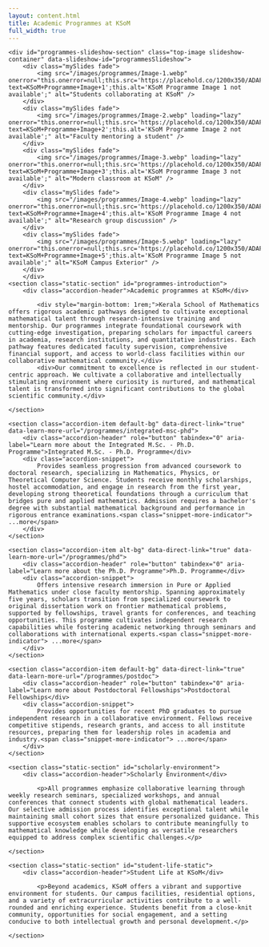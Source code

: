 ```yaml
---
layout: content.html
title: Academic Programmes at KSoM
full_width: true
---
```


<div class="main-full-width" id="main-content-start">

    <div id="programmes-slideshow-section" class="top-image slideshow-container" data-slideshow-id="programmesSlideshow">
        <div class="mySlides fade">
            <img src="/images/programmes/Image-1.webp" onerror="this.onerror=null;this.src='https://placehold.co/1200x350/ADAFC8/ffffff?text=KSoM+Programme+Image+1';this.alt='KSoM Programme Image 1 not available';" alt="Students collaborating at KSoM" />
        </div>
        <div class="mySlides fade">
            <img src="/images/programmes/Image-2.webp" loading="lazy" onerror="this.onerror=null;this.src='https://placehold.co/1200x350/ADAFC8/ffffff?text=KSoM+Programme+Image+2';this.alt='KSoM Programme Image 2 not available';" alt="Faculty mentoring a student" />
        </div>
        <div class="mySlides fade">
            <img src="/images/programmes/Image-3.webp" loading="lazy" onerror="this.onerror=null;this.src='https://placehold.co/1200x350/ADAFC8/ffffff?text=KSoM+Programme+Image+3';this.alt='KSoM Programme Image 3 not available';" alt="Modern classroom at KSoM" />
        </div>
        <div class="mySlides fade">
            <img src="/images/programmes/Image-4.webp" loading="lazy" onerror="this.onerror=null;this.src='https://placehold.co/1200x350/ADAFC8/ffffff?text=KSoM+Programme+Image+4';this.alt='KSoM Programme Image 4 not available';" alt="Research group discussion" />
        </div>
        <div class="mySlides fade">
            <img src="/images/programmes/Image-5.webp" loading="lazy" onerror="this.onerror=null;this.src='https://placehold.co/1200x350/ADAFC8/ffffff?text=KSoM+Programme+Image+5';this.alt='KSoM Programme Image 5 not available';" alt="KSoM Campus Exterior" />
        </div>
        </div>
    <section class="static-section" id="programmes-introduction">
        <div class="accordion-header">Academic programmes at KSoM</div>
        
            <div style="margin-bottom: 1rem;">Kerala School of Mathematics offers rigorous academic pathways designed to cultivate exceptional mathematical talent through research-intensive training and mentorship. Our programmes integrate foundational coursework with cutting-edge investigation, preparing scholars for impactful careers in academia, research institutions, and quantitative industries. Each pathway features dedicated faculty supervision, comprehensive financial support, and access to world-class facilities within our collaborative mathematical community.</div>
            <div>Our commitment to excellence is reflected in our student-centric approach. We cultivate a collaborative and intellectually stimulating environment where curiosity is nurtured, and mathematical talent is transformed into significant contributions to the global scientific community.</div>

    </section>

    <section class="accordion-item default-bg" data-direct-link="true" data-learn-more-url="/programmes/integrated-msc-phd">
        <div class="accordion-header" role="button" tabindex="0" aria-label="Learn more about the Integrated M.Sc. - Ph.D. Programme">Integrated M.Sc. - Ph.D. Programme</div>
        <div class="accordion-snippet">
            Provides seamless progression from advanced coursework to doctoral research, specializing in Mathematics, Physics, or Theoretical Computer Science. Students receive monthly scholarships, hostel accommodation, and engage in research from the first year, developing strong theoretical foundations through a curriculum that bridges pure and applied mathematics. Admission requires a bachelor's degree with substantial mathematical background and performance in rigorous entrance examinations.<span class="snippet-more-indicator"> ...more</span>
        </div>
    </section>

    <section class="accordion-item alt-bg" data-direct-link="true" data-learn-more-url="/programmes/phd">
        <div class="accordion-header" role="button" tabindex="0" aria-label="Learn more about the Ph.D. Programme">Ph.D. Programme</div>
        <div class="accordion-snippet">
            Offers intensive research immersion in Pure or Applied Mathematics under close faculty mentorship. Spanning approximately five years, scholars transition from specialized coursework to original dissertation work on frontier mathematical problems, supported by fellowships, travel grants for conferences, and teaching opportunities. This programme cultivates independent research capabilities while fostering academic networking through seminars and collaborations with international experts.<span class="snippet-more-indicator"> ...more</span>
        </div>
    </section>

    <section class="accordion-item default-bg" data-direct-link="true" data-learn-more-url="/programmes/postdoc">
        <div class="accordion-header" role="button" tabindex="0" aria-label="Learn more about Postdoctoral Fellowships">Postdoctoral Fellowships</div>
        <div class="accordion-snippet">
            Provides opportunities for recent PhD graduates to pursue independent research in a collaborative environment. Fellows receive competitive stipends, research grants, and access to all institute resources, preparing them for leadership roles in academia and industry.<span class="snippet-more-indicator"> ...more</span>
        </div>
    </section>

    <section class="static-section" id="scholarly-environment">
        <div class="accordion-header">Scholarly Environment</div>

            <p>All programmes emphasize collaborative learning through weekly research seminars, specialized workshops, and annual conferences that connect students with global mathematical leaders. Our selective admission process identifies exceptional talent while maintaining small cohort sizes that ensure personalized guidance. This supportive ecosystem enables scholars to contribute meaningfully to mathematical knowledge while developing as versatile researchers equipped to address complex scientific challenges.</p>

    </section>

    <section class="static-section" id="student-life-static">
        <div class="accordion-header">Student Life at KSoM</div>

            <p>Beyond academics, KSoM offers a vibrant and supportive environment for students. Our campus facilities, residential options, and a variety of extracurricular activities contribute to a well-rounded and enriching experience. Students benefit from a close-knit community, opportunities for social engagement, and a setting conducive to both intellectual growth and personal development.</p>

    </section>

</div>
